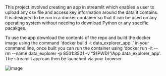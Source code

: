 This project involved creating an app in streamlit which enables a user to upload any csv file and access key information around the data it contains. It is designed to be run in a docker container so that it can be used on any operating system without needing to download Python or any specific pacakges.

To use the app download the contents of the repo and build the docker image using the command 'docker build -t data_explorer_app .’ in your command line, once built you can run the container using ‘docker run -it --rm --name data_explorer -p 8501:8501 -v “${PWD}”/App data_explorer_app’. The streamlit app can then be launched via your browser.

![image](https://user-images.githubusercontent.com/72027589/140463997-1b2b250d-de92-4d12-8a01-eec670fdc264.png)
